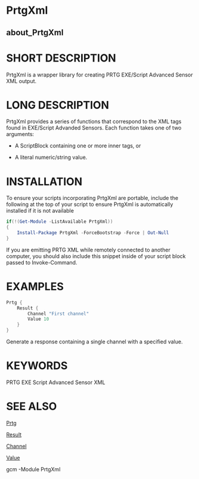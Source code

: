 ﻿# PrtgXml
## about_PrtgXml

# SHORT DESCRIPTION

PrtgXml is a wrapper library for creating PRTG EXE/Script Advanced Sensor XML output.

# LONG DESCRIPTION

PrtgXml provides a series of functions that correspond to the XML tags found in EXE/Script Advanded Sensors. Each function takes one of two arguments:

* A ScriptBlock containing one or more inner tags, or

* A literal numeric/string value.

# INSTALLATION

To ensure your scripts incorporating PrtgXml are portable, include the following at the top of your script to ensure PrtgXml is automatically installed if it is not available

```powershell
if(!(Get-Module -ListAvailable PrtgXml))
{
    Install-Package PrtgXml -ForceBootstrap -Force | Out-Null
}
```

If you are emitting PRTG XML while remotely connected to another computer, you should also include this snippet inside of your script block passed to Invoke-Command.

# EXAMPLES

```powershell
Prtg {
    Result {
        Channel "First channel"
        Value 10
    }
}
```

Generate a response containing a single channel with a specified value.

# KEYWORDS

PRTG EXE Script Advanced Sensor XML

# SEE ALSO

[Prtg](Prtg.md)

[Result](Result.md)

[Channel](Channel.md)

[Value](Value.md)

gcm -Module PrtgXml
